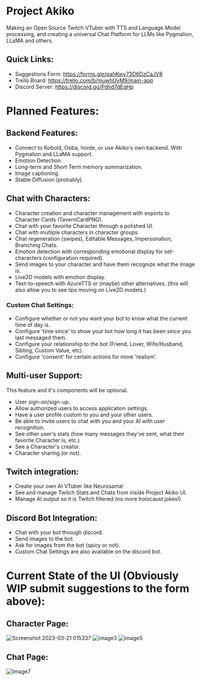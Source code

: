 # Project Akiko
 Making an Open Source Twitch VTuber with TTS and Language Model processing, and creating a universal Chat Platform for LLMs like Pygmalion, LLaMA and others.
## Quick Links:
- Suggestions Form: https://forms.gle/pahKwy73D6DzCaJV8
- Trello Board: https://trello.com/b/muwhUyM9/main-app
- Discord Server: https://discord.gg/Pdhd7dEqHp
# Planned Features:
## Backend Features:
- Connect to Kobold, Ooba, horde, or use Akiko's own backend. With Pygmalion and LLaMA support.
- Emotion Detection.
- Long-term and Short Term memory summarization.
- Image captioning.
- Stable Diffusion (probably).
## Chat with Characters:
- Character creation and character management with exports to Character Cards (TavernCardPNG).
- Chat with your favorite Character through a polished UI. 
- Chat with multiple characters in character groups.
- Chat regeneration (swipes), Editable Messages, Impersonation, Branching Chats.
- Emotion detection with corresponding emotional display for set-characters (configuration required).
- Send images to your character and have them recognize what the image is.
- Live2D models with emotion display.
- Text-to-speech with AzureTTS or (maybe) other alternatives. (this will also allow you to see lips moving on Live2D models.)
### Custom Chat Settings:
- Configure whether or not you want your bot to know what the current time of day is.
- Configure 'time since' to show your bot how long it has been since you last messaged them.
- Configure your relationship to the bot (Friend, Lover, Wife/Husband, Sibling, Custom Value, etc).
- Configure 'consent' for certain actions for more 'realism'.
## Multi-user Support:
This feature and it's components will be optional.
- User sign-on/sign-up.
- Allow authorized users to access application settings.
- Have a user profile custom to you and your other users.
- Be able to invite users to chat with you and your AI with user recognition.
- See other user's stats (how many messages they've sent, what their favorite Character is, etc.)
- See a Character's creator.
- Character sharing (or not).
## Twitch integration: 
- Create your own AI VTuber like Neurosama!
- See and manage Twitch Stats and Chats from inside Project Akiko UI.
- Manage AI output so it is Twitch filtered (no more holocaust jokes!).
## Discord Bot Integration:
- Chat with your bot through discord.
- Send images to the bot.
- Ask for images from the bot (spicy or not).
- Custom Chat Settings are also available on the discord bot.
# Current State of the UI (Obviously WIP submit suggestions to the form above):
## Character Page:
![Screenshot 2023-03-21 015337](https://user-images.githubusercontent.com/26259870/226623736-89d098db-7011-413a-901c-460c588e0d91.png)
![image3](https://user-images.githubusercontent.com/26259870/226003595-9aa603c6-823d-4427-8ed9-0607a4923322.png)
![image5](https://user-images.githubusercontent.com/26259870/226003654-17564e32-9177-4d9d-9dad-b21a79f90c5b.png)
## Chat Page: 
![Image7](https://user-images.githubusercontent.com/26259870/226624977-41d4179e-1d42-4558-8fb9-01fa4f4c1b5b.png)
